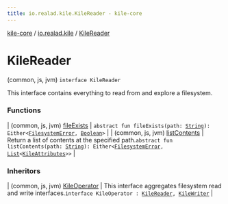 ```yaml
---
title: io.realad.kile.KileReader - kile-core
---
```


[kile-core](../../index.html) / [io.realad.kile](../index.html) / [KileReader](./index.html)

# KileReader

(common, js, jvm) `interface KileReader`

This interface contains everything to read from and explore a filesystem.

### Functions

| (common, js, jvm) [fileExists](file-exists.html) | `abstract fun fileExists(path: `[`String`](https://kotlinlang.org/api/latest/jvm/stdlib/kotlin/-string/index.html)`): Either<`[`FilesystemError`](../../io.realad.kile.error/-filesystem-error/index.html)`, `[`Boolean`](https://kotlinlang.org/api/latest/jvm/stdlib/kotlin/-boolean/index.html)`>` |
| (common, js, jvm) [listContents](list-contents.html) | Return a list of contents at the specified path.`abstract fun listContents(path: `[`String`](https://kotlinlang.org/api/latest/jvm/stdlib/kotlin/-string/index.html)`): Either<`[`FilesystemError`](../../io.realad.kile.error/-filesystem-error/index.html)`, `[`List`](https://kotlinlang.org/api/latest/jvm/stdlib/kotlin.collections/-list/index.html)`<`[`KileAttributes`](../-kile-attributes/index.html)`>>` |

### Inheritors

| (common, js, jvm) [KileOperator](../-kile-operator.html) | This interface aggregates filesystem read and write interfaces.`interface KileOperator : `[`KileReader`](./index.html)`, `[`KileWriter`](../-kile-writer.html) |

